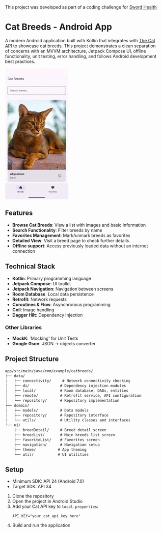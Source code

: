 This project was developed as part of a coding challenge for [Sword Health](https://swordhealth.com/)

# Cat Breeds - Android App
A modern Android application built with Kotlin that integrates with [The Cat API](https://thecatapi.com/) to showcase cat breeds. This project demonstrates a clean separation of concerns with an MVVM architecture, Jetpack Compose UI, offline functionality, unit testing, error handling, and follows Android development best practices.

![Cat Breeds Demo](assets/demo_cat_breeds.gif)

## Features
- **Browse Cat Breeds**: View a list with images and basic information
- **Search Functionality**: Filter breeds by name
- **Favorites Management**: Mark/unmark breeds as favorites
- **Detailed View**: Visit a breed page to check further details
- **Offline support**: Access previously loaded data without an internet connection

## Technical Stack
- **Kotlin**: Primary programming language
- **Jetpack Compose**: UI toolkit
- **Jetpack Navigation**: Navigation between screens
- **Room Database**: Local data persistence
- **Retrofit**: Network requests
- **Coroutines & Flow**: Asynchronous programming
- **Coil**: Image handling
- **Dagger Hilt**: Dependency Injection

### Other Libraries
- **MockK**: 'Mocking' for Unit Tests
- **Google Gson**: JSON -> objects converter

## Project Structure

```
app/src/main/java/com/example/catbreeds/
├── data/
│   ├── connectivity/     # Network connectivity checking
│   ├── di/              # Dependency injection modules
│   ├── local/           # Room database, DAOs, entities
│   ├── remote/          # Retrofit service, API configuration
│   └── repository/      # Repository implementation
├── domain/
│   ├── models/          # Data models
│   ├── repository/      # Repository interface
│   └── utils/           # Utility classes and interfaces
└── ui/
    ├── breedDetail/     # Breed detail screen
    ├── breedList/       # Main breeds list screen
    ├── favoriteList/    # Favorites screen
    ├── navigation/      # Navigation setup
    ├── theme/          # App theming
    └── util/           # UI utilities
```

## Setup

- Minimum SDK: API 24 (Android 7.0)
- Target SDK: API 34

1. Clone the repository
2. Open the project in Android Studio
3. Add your Cat API key to `local.properties`:
   ```
   API_KEY="your_cat_api_key_here"
   ```
4. Build and run the application